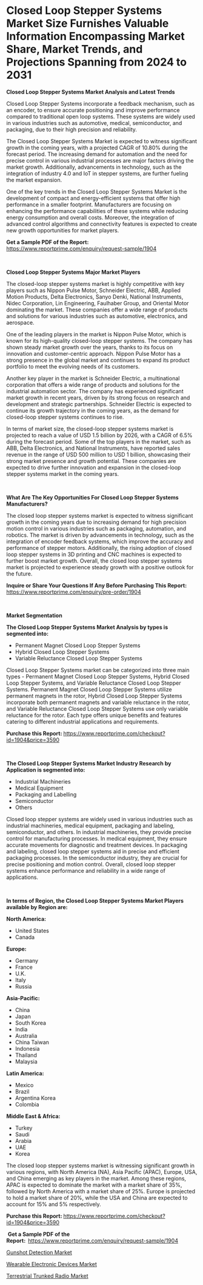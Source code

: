 <p><h1>Closed Loop Stepper Systems Market Size Furnishes Valuable Information Encompassing Market Share, Market Trends, and Projections Spanning from 2024 to 2031</h1></p><p><strong>Closed Loop Stepper Systems Market Analysis and Latest Trends</strong></p>
<p><p>Closed Loop Stepper Systems incorporate a feedback mechanism, such as an encoder, to ensure accurate positioning and improve performance compared to traditional open loop systems. These systems are widely used in various industries such as automotive, medical, semiconductor, and packaging, due to their high precision and reliability.</p><p>The Closed Loop Stepper Systems Market is expected to witness significant growth in the coming years, with a projected CAGR of 10.80% during the forecast period. The increasing demand for automation and the need for precise control in various industrial processes are major factors driving the market growth. Additionally, advancements in technology, such as the integration of industry 4.0 and IoT in stepper systems, are further fueling the market expansion.</p><p>One of the key trends in the Closed Loop Stepper Systems Market is the development of compact and energy-efficient systems that offer high performance in a smaller footprint. Manufacturers are focusing on enhancing the performance capabilities of these systems while reducing energy consumption and overall costs. Moreover, the integration of advanced control algorithms and connectivity features is expected to create new growth opportunities for market players.</p></p>
<p><strong>Get a Sample PDF of the Report:&nbsp;</strong> <a href="https://www.reportprime.com/enquiry/request-sample/1904">https://www.reportprime.com/enquiry/request-sample/1904</a></p>
<p>&nbsp;</p>
<p><strong>Closed Loop Stepper Systems Major Market Players</strong></p>
<p><p>The closed-loop stepper systems market is highly competitive with key players such as Nippon Pulse Motor, Schneider Electric, ABB, Applied Motion Products, Delta Electronics, Sanyo Denki, National Instruments, Nidec Corporation, Lin Engineering, Faulhaber Group, and Oriental Motor dominating the market. These companies offer a wide range of products and solutions for various industries such as automotive, electronics, and aerospace.</p><p>One of the leading players in the market is Nippon Pulse Motor, which is known for its high-quality closed-loop stepper systems. The company has shown steady market growth over the years, thanks to its focus on innovation and customer-centric approach. Nippon Pulse Motor has a strong presence in the global market and continues to expand its product portfolio to meet the evolving needs of its customers.</p><p>Another key player in the market is Schneider Electric, a multinational corporation that offers a wide range of products and solutions for the industrial automation sector. The company has experienced significant market growth in recent years, driven by its strong focus on research and development and strategic partnerships. Schneider Electric is expected to continue its growth trajectory in the coming years, as the demand for closed-loop stepper systems continues to rise.</p><p>In terms of market size, the closed-loop stepper systems market is projected to reach a value of USD 1.5 billion by 2026, with a CAGR of 6.5% during the forecast period. Some of the top players in the market, such as ABB, Delta Electronics, and National Instruments, have reported sales revenue in the range of USD 500 million to USD 1 billion, showcasing their strong market presence and growth potential. These companies are expected to drive further innovation and expansion in the closed-loop stepper systems market in the coming years.</p></p>
<p>&nbsp;</p>
<p><strong>What Are The Key Opportunities For Closed Loop Stepper Systems Manufacturers?</strong></p>
<p><p>The closed loop stepper systems market is expected to witness significant growth in the coming years due to increasing demand for high precision motion control in various industries such as packaging, automation, and robotics. The market is driven by advancements in technology, such as the integration of encoder feedback systems, which improve the accuracy and performance of stepper motors. Additionally, the rising adoption of closed loop stepper systems in 3D printing and CNC machines is expected to further boost market growth. Overall, the closed loop stepper systems market is projected to experience steady growth with a positive outlook for the future.</p></p>
<p><strong>Inquire or Share Your Questions If Any Before Purchasing This Report:</strong> <a href="https://www.reportprime.com/enquiry/pre-order/1904">https://www.reportprime.com/enquiry/pre-order/1904</a></p>
<p>&nbsp;</p>
<p><strong>Market Segmentation</strong></p>
<p><strong>The Closed Loop Stepper Systems Market Analysis by types is segmented into:</strong></p>
<p><ul><li>Permanent Magnet Closed Loop Stepper Systems</li><li>Hybrid Closed Loop Stepper Systems</li><li>Variable Reluctance Closed Loop Stepper Systems</li></ul></p>
<p><p>Closed Loop Stepper Systems market can be categorized into three main types - Permanent Magnet Closed Loop Stepper Systems, Hybrid Closed Loop Stepper Systems, and Variable Reluctance Closed Loop Stepper Systems. Permanent Magnet Closed Loop Stepper Systems utilize permanent magnets in the rotor, Hybrid Closed Loop Stepper Systems incorporate both permanent magnets and variable reluctance in the rotor, and Variable Reluctance Closed Loop Stepper Systems use only variable reluctance for the rotor. Each type offers unique benefits and features catering to different industrial applications and requirements.</p></p>
<p><strong>Purchase this Report:&nbsp;</strong><a href="https://www.reportprime.com/checkout?id=1904&price=3590">https://www.reportprime.com/checkout?id=1904&price=3590</a></p>
<p>&nbsp;</p>
<p><strong>The Closed Loop Stepper Systems Market Industry Research by Application is segmented into:</strong></p>
<p><ul><li>Industrial Machineries</li><li>Medical Equipment</li><li>Packaging and Labelling</li><li>Semiconductor</li><li>Others</li></ul></p>
<p><p>Closed loop stepper systems are widely used in various industries such as industrial machineries, medical equipment, packaging and labeling, semiconductor, and others. In industrial machineries, they provide precise control for manufacturing processes. In medical equipment, they ensure accurate movements for diagnostic and treatment devices. In packaging and labeling, closed loop stepper systems aid in precise and efficient packaging processes. In the semiconductor industry, they are crucial for precise positioning and motion control. Overall, closed loop stepper systems enhance performance and reliability in a wide range of applications.</p></p>
<p>&nbsp;</p>
<p><strong>In terms of Region, the Closed Loop Stepper Systems Market Players available by Region are:</strong></p>
<p>
    <p> <strong> North America: </strong>
        <ul>
            <li>United States</li>
            <li>Canada</li>
        </ul>
        </p> 
    <p> <strong> Europe: </strong>
        <ul>
            <li>Germany</li>
            <li>France</li>
            <li>U.K.</li>
            <li>Italy</li>
            <li>Russia</li>
        </ul>
        </p> 
    <p> <strong> Asia-Pacific: </strong>
        <ul>
            <li>China</li>
            <li>Japan</li>
            <li>South Korea</li>
            <li>India</li>
            <li>Australia</li>
            <li>China Taiwan</li>
            <li>Indonesia</li>
            <li>Thailand</li>
            <li>Malaysia</li>
        </ul>
        </p> 
    <p> <strong> Latin America: </strong>
        <ul>
            <li>Mexico</li>
            <li>Brazil</li>
            <li>Argentina Korea</li>
            <li>Colombia</li>
        </ul>
        </p> 
    <p> <strong> Middle East & Africa: </strong>
        <ul>
            <li>Turkey</li>
            <li>Saudi</li>
            <li>Arabia</li>
            <li>UAE</li>
            <li>Korea</li>
        </ul>
    </p>
    </p>
<p><p>The closed loop stepper systems market is witnessing significant growth in various regions, with North America (NA), Asia Pacific (APAC), Europe, USA, and China emerging as key players in the market. Among these regions, APAC is expected to dominate the market with a market share of 35%, followed by North America with a market share of 25%. Europe is projected to hold a market share of 20%, while the USA and China are expected to account for 15% and 5% respectively.</p></p>
<p><strong>Purchase this Report: </strong><a href="https://www.reportprime.com/checkout?id=1904&price=3590">https://www.reportprime.com/checkout?id=1904&price=3590</a></p>
<p>&nbsp;<strong>Get a Sample PDF of the Report:&nbsp;&nbsp;</strong><a href="https://www.reportprime.com/enquiry/request-sample/1904">https://www.reportprime.com/enquiry/request-sample/1904</a></p>
<p><strong></strong></p>
<p><p><a href="https://github.com/khayangel/Market-Research-Report-List-2/blob/main/gunshot-detection-market.md">Gunshot Detection Market</a></p><p><a href="https://github.com/YashRP12/Market-Research-Report-List-3/blob/main/wearable-electronic-devices-market.md">Wearable Electronic Devices Market</a></p><p><a href="https://github.com/Angelnienowdseej3e45z3p8c/Market-Research-Report-List-1/blob/main/terrestrial-trunked-radio-market.md">Terrestrial Trunked Radio Market</a></p></p>